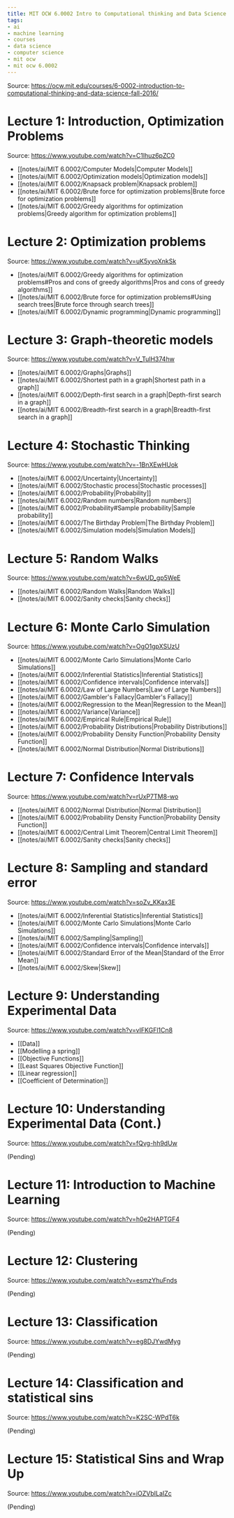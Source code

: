 ```yaml
---
title: MIT OCW 6.0002 Intro to Computational thinking and Data Science
tags:
- ai
- machine learning
- courses
- data science
- computer science
- mit ocw
- mit ocw 6.0002
---
```


Source: https://ocw.mit.edu/courses/6-0002-introduction-to-computational-thinking-and-data-science-fall-2016/

# Lecture 1: Introduction, Optimization Problems
Source: https://www.youtube.com/watch?v=C1lhuz6pZC0

- [[notes/ai/MIT 6.0002/Computer Models|Computer Models]]
- [[notes/ai/MIT 6.0002/Optimization models|Optimization models]]
- [[notes/ai/MIT 6.0002/Knapsack problem|Knapsack problem]]
- [[notes/ai/MIT 6.0002/Brute force for optimization problems|Brute force for optimization problems]]
- [[notes/ai/MIT 6.0002/Greedy algorithms for optimization problems|Greedy algorithm for optimization problems]]

# Lecture 2: Optimization problems
Source: https://www.youtube.com/watch?v=uK5yvoXnkSk

- [[notes/ai/MIT 6.0002/Greedy algorithms for optimization problems#Pros and cons of greedy algorithms|Pros and cons of greedy algorithms]]
- [[notes/ai/MIT 6.0002/Brute force for optimization problems#Using search trees|Brute force through search trees]]
- [[notes/ai/MIT 6.0002/Dynamic programming|Dynamic programming]]

# Lecture 3: Graph-theoretic models
Source: https://www.youtube.com/watch?v=V_TulH374hw

- [[notes/ai/MIT 6.0002/Graphs|Graphs]]
- [[notes/ai/MIT 6.0002/Shortest path in a graph|Shortest path in a graph]]
- [[notes/ai/MIT 6.0002/Depth-first search in a graph|Depth-first search in a graph]]
- [[notes/ai/MIT 6.0002/Breadth-first search in a graph|Breadth-first search in a graph]]

# Lecture 4: Stochastic Thinking
Source: https://www.youtube.com/watch?v=-1BnXEwHUok

- [[notes/ai/MIT 6.0002/Uncertainty|Uncertainty]]
- [[notes/ai/MIT 6.0002/Stochastic process|Stochastic processes]]
- [[notes/ai/MIT 6.0002/Probability|Probability]]
- [[notes/ai/MIT 6.0002/Random numbers|Random numbers]]
- [[notes/ai/MIT 6.0002/Probability#Sample probability|Sample probability]]
- [[notes/ai/MIT 6.0002/The Birthday Problem|The Birthday Problem]]
- [[notes/ai/MIT 6.0002/Simulation models|Simulation Models]]

# Lecture 5: Random Walks
Source: https://www.youtube.com/watch?v=6wUD_gp5WeE

- [[notes/ai/MIT 6.0002/Random Walks|Random Walks]]
- [[notes/ai/MIT 6.0002/Sanity checks|Sanity checks]]

# Lecture 6: Monte Carlo Simulation
Source: https://www.youtube.com/watch?v=OgO1gpXSUzU

- [[notes/ai/MIT 6.0002/Monte Carlo Simulations|Monte Carlo Simulations]]
- [[notes/ai/MIT 6.0002/Inferential Statistics|Inferential Statistics]]
- [[notes/ai/MIT 6.0002/Confidence intervals|Confidence intervals]]
- [[notes/ai/MIT 6.0002/Law of Large Numbers|Law of Large Numbers]]
- [[notes/ai/MIT 6.0002/Gambler's Fallacy|Gambler's Fallacy]]
- [[notes/ai/MIT 6.0002/Regression to the Mean|Regression to the Mean]]
- [[notes/ai/MIT 6.0002/Variance|Variance]]
- [[notes/ai/MIT 6.0002/Empirical Rule|Empirical Rule]]
- [[notes/ai/MIT 6.0002/Probability Distributions|Probability Distributions]]
- [[notes/ai/MIT 6.0002/Probability Density Function|Probability Density Function]]
- [[notes/ai/MIT 6.0002/Normal Distribution|Normal Distributions]]

# Lecture 7: Confidence Intervals
Source: https://www.youtube.com/watch?v=rUxP7TM8-wo

- [[notes/ai/MIT 6.0002/Normal Distribution|Normal Distribution]]
- [[notes/ai/MIT 6.0002/Probability Density Function|Probability Density Function]]
- [[notes/ai/MIT 6.0002/Central Limit Theorem|Central Limit Theorem]]
- [[notes/ai/MIT 6.0002/Sanity checks|Sanity checks]]

# Lecture 8: Sampling and standard error
Source: https://www.youtube.com/watch?v=soZv_KKax3E

- [[notes/ai/MIT 6.0002/Inferential Statistics|Inferential Statistics]]
- [[notes/ai/MIT 6.0002/Monte Carlo Simulations|Monte Carlo Simulations]]
- [[notes/ai/MIT 6.0002/Sampling|Sampling]]
- [[notes/ai/MIT 6.0002/Confidence intervals|Confidence intervals]]
- [[notes/ai/MIT 6.0002/Standard Error of the Mean|Standard of the Error Mean]]
- [[notes/ai/MIT 6.0002/Skew|Skew]]

# Lecture 9: Understanding Experimental Data
Source: https://www.youtube.com/watch?v=vIFKGFl1Cn8

- [[Data]]
- [[Modelling a spring]]
- [[Objective Functions]]
- [[Least Squares Objective Function]]
- [[Linear regression]]
- [[Coefficient of Determination]]

# Lecture 10: Understanding Experimental Data (Cont.)
Source: https://www.youtube.com/watch?v=fQvg-hh9dUw

(Pending)

# Lecture 11: Introduction to Machine Learning
Source: https://www.youtube.com/watch?v=h0e2HAPTGF4

(Pending)

# Lecture 12: Clustering
Source: https://www.youtube.com/watch?v=esmzYhuFnds

(Pending)

# Lecture 13: Classification
Source: https://www.youtube.com/watch?v=eg8DJYwdMyg

(Pending)

# Lecture 14: Classification and statistical sins
Source: https://www.youtube.com/watch?v=K2SC-WPdT6k

(Pending)

# Lecture 15: Statistical Sins and Wrap Up
Source: https://www.youtube.com/watch?v=iOZVbILaIZc

(Pending)